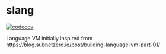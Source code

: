 # slang
[![codecov](https://codecov.io/gh/dalloriam/slang/branch/master/graph/badge.svg)](https://codecov.io/gh/dalloriam/slang)

Language VM initially inspired from https://blog.subnetzero.io/post/building-language-vm-part-01/
